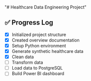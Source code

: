 "# Healthcare Data Engineering Project"

## ✅ Progress Log

- [x] Initialized project structure
- [x] Created overview documentation
- [x] Setup Python environment
- [x] Generate synthetic healthcare data
- [x] Clean data
- [ ] Transform data
- [ ] Load data to PostgreSQL
- [ ] Build Power BI dashboard
